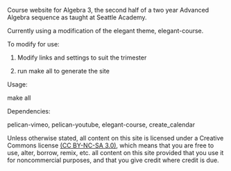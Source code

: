 Course website for Algebra 3, the second half of a two year Advanced Algebra sequence as taught at Seattle Academy.

Currently using a modification of the elegant theme, elegant-course.


To modify for use: 

 1. Modify links and settings to suit  the trimester

 2. run make all to generate the site 



Usage:

  make all


Dependencies:

pelican-vimeo, pelican-youtube, elegant-course, create_calendar



Unless otherwise stated, all content on this site is licensed under a Creative
Commons license [(CC BY-NC-SA 3.0)][CC], which means that you are free to use,
alter, borrow, remix, etc. all content on this site provided that you use it
for noncommercial purposes, and that you give credit where credit is due. 


[CC]: http://creativecommons.org/licenses/by-nc-sa/3.0/ "Creative Commons CC BY-NC-SA 3.0"

